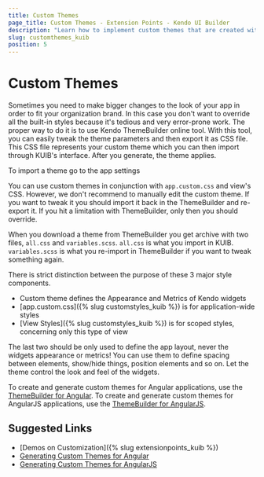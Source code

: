```yaml
---
title: Custom Themes
page_title: Custom Themes - Extension Points - Kendo UI Builder
description: "Learn how to implement custom themes that are created with the Kendo UI ThemeBuilder in web applications which are generated with the Kendo UI Builder."
slug: customthemes_kuib
position: 5
---
```


# Custom Themes

Sometimes you need to make bigger changes to the look of your app in order to fit your organization brand. In this case you don't want to override all the built-in styles because it's tedious and very error-prone work. The proper way to do it is to use Kendo ThemeBuilder online tool. With this tool, you can easily tweak the theme parameters and then export it as CSS file. This CSS file represents your custom theme which you can then import through KUIB's interface. After you generate, the theme applies.

To import a theme go to the app settings

You can use custom themes in conjunction with `app.custom.css` and view's CSS. However, we don't recommend to manually edit the custom theme. If you want to tweak it you should import it back in the ThemeBuilder and re-export it. If you hit a limitation with ThemeBuilder, only then you should override.

When you download a theme from ThemeBuilder you get archive with two files, `all.css` and `variables.scss`. `all.css` is what you import in KUIB. `variables.scss` is what you re-import in ThemeBuilder if you want to tweak something again.

There is strict distinction between the purpose of these 3 major style components. 

- Custom theme defines the Appearance and Metrics of Kendo widgets
- [app.custom.css]({% slug customstyles_kuib %}) is for application-wide styles
- [View Styles]({% slug customstyles_kuib %}) is for scoped styles, concerning only this type of view

The last two should be only used to define the app layout, never the widgets appearance or metrics! You can use them to define spacing between elements, show/hide things, position elements and so on. Let the theme control the look and feel of the widgets.

To create and generate custom themes for Angular applications, use the [ThemeBuilder for Angular](http://themebuilder.telerik.com/kendo-ui). To create and generate custom themes for AngularJS applications, use the [ThemeBuilder for AngularJS](http://themebuilder.telerik.com/kendo-angular-ui).

## Suggested Links

* [Demos on Customization]({% slug extensionpoints_kuib %})
* [Generating Custom Themes for Angular](http://themebuilder.telerik.com/kendo-angular-ui)
* [Generating Custom Themes for AngularJS](http://themebuilder.telerik.com/kendo-ui)
